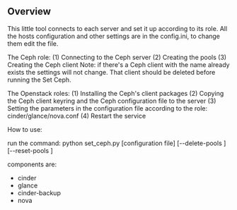 Overview
---------
This little tool connects to each server and set it up according to its role.
All the hosts configuration and other settings are in the config.ini, to change them edit the file.

The Ceph role:
(1) Connecting to the Ceph server
(2) Creating the pools
(3) Creating the Ceph client
Note: if there's a Ceph client with the name already exists the settings will not change.
That client should be deleted before running the Set Ceph.

The Openstack roles:
(1) Installing the Ceph's client packages
(2) Copying the Ceph client keyring and the Ceph configuration file to the server
(3) Setting the parameters in the configuration file according to the role: cinder/glance/nova.conf
(4) Restart the service

How to use:

run the command:
python set_ceph.py [configuration file] [--delete-pools <component>] [--reset-pools <component> ]

components are:
- cinder
- glance
- cinder-backup
- nova
